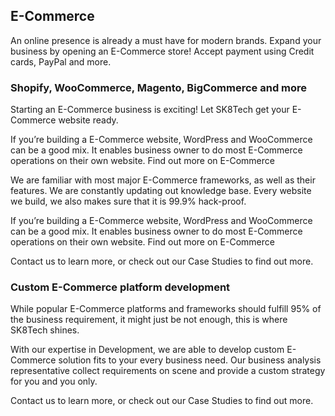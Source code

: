 
## E-Commerce

An online presence is already a must have for modern brands. Expand your business by opening an E-Commerce store! Accept payment using Credit cards, PayPal and more.

### Shopify, WooCommerce, Magento, BigCommerce and more

Starting an E-Commerce business is exciting! Let SK8Tech get your E-Commerce website ready.

If you’re building a E-Commerce website, WordPress and WooCommerce can be a good mix. It enables business owner to do most E-Commerce operations on their own website. Find out more on E-Commerce

We are familiar with most major E-Commerce frameworks, as well as their features. We are constantly updating out knowledge base. Every website we build, we also makes sure that it is 99.9% hack-proof.

If you’re building a E-Commerce website, WordPress and WooCommerce can be a good mix. It enables business owner to do most E-Commerce operations on their own website. Find out more on E-Commerce

Contact us to learn more, or check out our Case Studies to find out more.

### Custom E-Commerce platform development

While popular E-Commerce platforms and frameworks should fulfill 95% of the business requirement, it might just be not enough, this is where SK8Tech shines.

With our expertise in Development, we are able to develop custom E-Commerce solution fits to your every business need. Our business analysis representative collect requirements on scene and provide a custom strategy for you and you only.

Contact us to learn more, or check out our Case Studies to find out more.